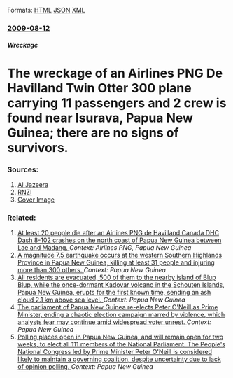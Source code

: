 
Formats: [HTML](/news/2009/08/12/the-wreckage-of-an-airlines-png-de-havilland-twin-otter-300-plane-carrying-11-passengers-and-2-crew-is-found-near-isurava-papua-new-guinea.html)  [JSON](/news/2009/08/12/the-wreckage-of-an-airlines-png-de-havilland-twin-otter-300-plane-carrying-11-passengers-and-2-crew-is-found-near-isurava-papua-new-guinea.json)  [XML](/news/2009/08/12/the-wreckage-of-an-airlines-png-de-havilland-twin-otter-300-plane-carrying-11-passengers-and-2-crew-is-found-near-isurava-papua-new-guinea.xml)  

### [2009-08-12](/news/2009/08/12/index.md)

##### Wreckage
#  The wreckage of an Airlines PNG De Havilland Twin Otter 300 plane carrying 11 passengers and 2 crew is found near Isurava, Papua New Guinea; there are no signs of survivors. 




### Sources:

1. [Al Jazeera](http://english.aljazeera.net/news/asia-pacific/2009/08/200981232134895249.html)
2. [RNZI](http://www.rnzi.com/pages/news.php?op=read&id=48393)
2. [Cover Image](http://www.aljazeera.com)

### Related:

1. [At least 20 people die after an Airlines PNG de Havilland Canada DHC Dash 8-102 crashes on the north coast of Papua New Guinea between Lae and Madang. ](/news/2011/10/13/at-least-20-people-die-after-an-airlines-png-de-havilland-canada-dhc-dash-8-102-crashes-on-the-north-coast-of-papua-new-guinea-between-lae-a.md) _Context: Airlines PNG, Papua New Guinea_
2. [A magnitude 7.5 earthquake occurs at the western Southern Highlands Province in Papua New Guinea, killing at least 31 people and injuring more than 300 others. ](/news/2018/02/25/a-magnitude-7-5-earthquake-occurs-at-the-western-southern-highlands-province-in-papua-new-guinea-killing-at-least-31-people-and-injuring-mo.md) _Context: Papua New Guinea_
3. [All residents are evacuated, 500 of them to the nearby island of Blup Blup, while the once-dormant Kadovar volcano in the Schouten Islands, Papua New Guinea, erupts for the first known time, sending an ash cloud 2.1 km above sea level. ](/news/2018/01/8/all-residents-are-evacuated-500-of-them-to-the-nearby-island-of-blup-blup-while-the-once-dormant-kadovar-volcano-in-the-schouten-islands.md) _Context: Papua New Guinea_
4. [The parliament of Papua New Guinea re-elects Peter O'Neill as Prime Minister, ending a chaotic election campaign marred by violence, which analysts fear may continue amid widespread voter unrest. ](/news/2017/08/2/the-parliament-of-papua-new-guinea-re-elects-peter-o-neill-as-prime-minister-ending-a-chaotic-election-campaign-marred-by-violence-which-a.md) _Context: Papua New Guinea_
5. [Polling places open in Papua New Guinea, and will remain open for two weeks, to elect all 111 members of the National Parliament. The People's National Congress led by Prime Minister Peter O'Neill is considered likely to maintain a governing coalition, despite uncertainty due to lack of opinion polling. ](/news/2017/06/24/polling-places-open-in-papua-new-guinea-and-will-remain-open-for-two-weeks-to-elect-all-111-members-of-the-national-parliament-the-people.md) _Context: Papua New Guinea_

